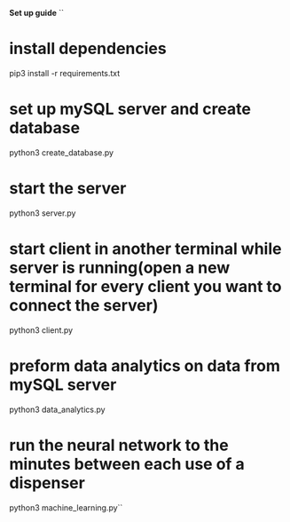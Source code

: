 **Set up guide**
``
# install dependencies
pip3 install -r requirements.txt

# set up mySQL server and create database
python3 create_database.py

# start the server
python3 server.py

# start client in another terminal while server is running(open a new terminal for every client you want to connect the server)
python3 client.py

# preform data analytics on data from mySQL server
python3 data_analytics.py

# run the neural network to the minutes between each use of a dispenser
python3 machine_learning.py``